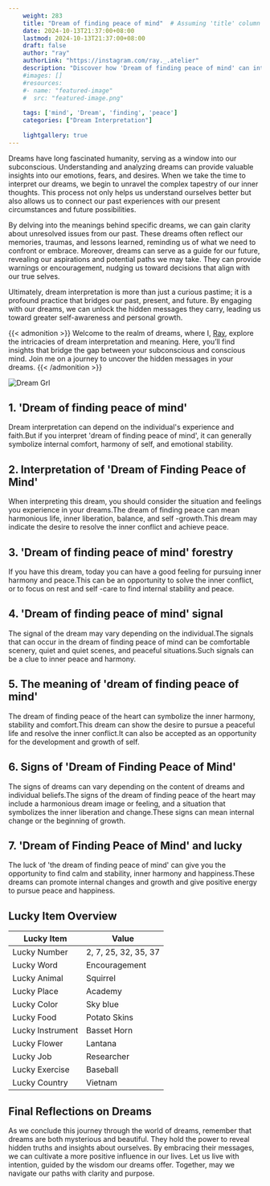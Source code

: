 ```yaml
---
    weight: 283
    title: "Dream of finding peace of mind"  # Assuming 'title' column exists
    date: 2024-10-13T21:37:00+08:00
    lastmod: 2024-10-13T21:37:00+08:00
    draft: false
    author: "ray"
    authorLink: "https://instagram.com/ray._.atelier"
    description: "Discover how 'Dream of finding peace of mind' can interpret your future and uncover its significant meanings in your life."
    #images: []
    #resources:
    #- name: "featured-image"
    #  src: "featured-image.png"
    
    tags: ['mind', 'Dream', 'finding', 'peace']
    categories: ["Dream Interpretation"]
    
    lightgallery: true
---
```

    
Dreams have long fascinated humanity, serving as a window into our subconscious. Understanding and analyzing dreams can provide valuable insights into our emotions, fears, and desires. When we take the time to interpret our dreams, we begin to unravel the complex tapestry of our inner thoughts. This process not only helps us understand ourselves better but also allows us to connect our past experiences with our present circumstances and future possibilities.

By delving into the meanings behind specific dreams, we can gain clarity about unresolved issues from our past. These dreams often reflect our memories, traumas, and lessons learned, reminding us of what we need to confront or embrace. Moreover, dreams can serve as a guide for our future, revealing our aspirations and potential paths we may take. They can provide warnings or encouragement, nudging us toward decisions that align with our true selves.

Ultimately, dream interpretation is more than just a curious pastime; it is a profound practice that bridges our past, present, and future. By engaging with our dreams, we can unlock the hidden messages they carry, leading us toward greater self-awareness and personal growth.

{{< admonition >}}
Welcome to the realm of dreams, where I, [Ray](https://instagram.com/ray._.atelier), explore the intricacies of dream interpretation and meaning. Here, you’ll find insights that bridge the gap between your subconscious and conscious mind. Join me on a journey to uncover the hidden messages in your dreams.
{{< /admonition >}}

![Dream Grl](https://cdn.pixabay.com/photo/2017/11/02/03/35/gothic-2910057_1280.jpg "Dream Grl")

## 1. 'Dream of finding peace of mind'
Dream interpretation can depend on the individual's experience and faith.But if you interpret 'dream of finding peace of mind', it can generally symbolize internal comfort, harmony of self, and emotional stability.

## 2. Interpretation of 'Dream of Finding Peace of Mind'
When interpreting this dream, you should consider the situation and feelings you experience in your dreams.The dream of finding peace can mean harmonious life, inner liberation, balance, and self -growth.This dream may indicate the desire to resolve the inner conflict and achieve peace.

## 3. 'Dream of finding peace of mind' forestry
If you have this dream, today you can have a good feeling for pursuing inner harmony and peace.This can be an opportunity to solve the inner conflict, or to focus on rest and self -care to find internal stability and peace.

## 4. 'Dream of finding peace of mind' signal
The signal of the dream may vary depending on the individual.The signals that can occur in the dream of finding peace of mind can be comfortable scenery, quiet and quiet scenes, and peaceful situations.Such signals can be a clue to inner peace and harmony.

## 5. The meaning of 'dream of finding peace of mind'
The dream of finding peace of the heart can symbolize the inner harmony, stability and comfort.This dream can show the desire to pursue a peaceful life and resolve the inner conflict.It can also be accepted as an opportunity for the development and growth of self.

## 6. Signs of 'Dream of Finding Peace of Mind'
The signs of dreams can vary depending on the content of dreams and individual beliefs.The signs of the dream of finding peace of the heart may include a harmonious dream image or feeling, and a situation that symbolizes the inner liberation and change.These signs can mean internal change or the beginning of growth.

## 7. 'Dream of Finding Peace of Mind' and lucky
The luck of 'the dream of finding peace of mind' can give you the opportunity to find calm and stability, inner harmony and happiness.These dreams can promote internal changes and growth and give positive energy to pursue peace and happiness.

## Lucky Item Overview
| Lucky Item          | Value              |
|---------------|--------------------|
| Lucky Number        | 2, 7, 25, 32, 35, 37  |
| Lucky Word          | Encouragement |
| Lucky Animal        | Squirrel |
| Lucky Place         | Academy     |
| Lucky Color         | Sky blue     |
| Lucky Food          | Potato Skins      |
| Lucky Instrument    | Basset Horn |
| Lucky Flower        | Lantana    |
| Lucky Job           | Researcher       |
| Lucky Exercise      | Baseball  |
| Lucky Country       | Vietnam    |


##  Final Reflections on Dreams

As we conclude this journey through the world of dreams, remember that dreams are both mysterious and beautiful. They hold the power to reveal hidden truths and insights about ourselves. By embracing their messages, we can cultivate a more positive influence in our lives. Let us live with intention, guided by the wisdom our dreams offer. Together, may we navigate our paths with clarity and purpose.
